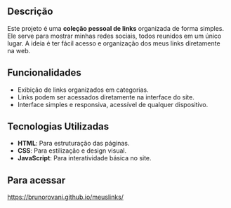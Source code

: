 ## Descrição

Este projeto é uma **coleção pessoal de links** organizada de forma simples. Ele serve para mostrar minhas redes sociais, todos reunidos em um único lugar. A ideia é ter fácil acesso e organização dos meus links diretamente na web.

## Funcionalidades

- Exibição de links organizados em categorias.
- Links podem ser acessados diretamente na interface do site.
- Interface simples e responsiva, acessível de qualquer dispositivo.

## Tecnologias Utilizadas

- **HTML**: Para estruturação das páginas.
- **CSS**: Para estilização e design visual.
- **JavaScript**: Para interatividade básica no site.

## Para acessar
https://brunorovani.github.io/meuslinks/

